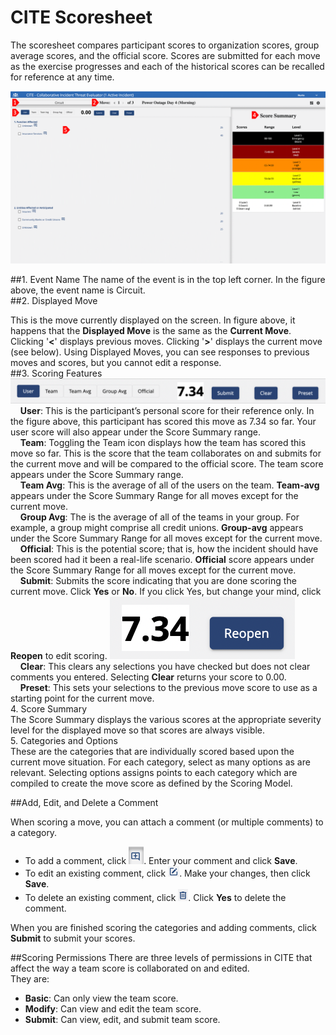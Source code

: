 # CITE Scoresheet

The scoresheet compares participant scores to organization scores, group average scores, and the official score. Scores are submitted for each move as the exercise progresses and each of the historical scores can be recalled for reference at any time.

![CITE Scoresheet](../../assets/img/cite-scoresheet.png)

##1. Event Name
The name of the event is in the top left corner. In the figure above, the event name is Circuit.<br>
##2. Displayed Move<br>
    
This is the move currently displayed on the screen. In figure above, it happens that the **Displayed Move** is the same as the **Current Move**. Clicking '**<**' displays previous moves. Clicking '**>**' displays the current move (see below). Using Displayed Moves, you can see responses to previous moves and scores, but you cannot edit a response.<br>
##3. Scoring Features<br>
![CITE Scores](../../assets/img/cite-scores.png)<br>
&nbsp;&nbsp;&nbsp;&nbsp;**User**: This is the participant’s personal score for their reference only. In the figure above, this participant has scored this move as 7.34 so far. Your user score will also appear under the Score Summary range.<br>
&nbsp;&nbsp;&nbsp;&nbsp;**Team**: Toggling the Team icon displays how the team has scored this move so far. This is the score that the team collaborates on and submits for the current move and will be compared to the official score. The team score appears under the Score Summary range.<br>
&nbsp;&nbsp;&nbsp;&nbsp;**Team Avg**: This is the average of all of the users on the team. **Team-avg** appears under the Score Summary Range for all moves except for the current move.<br>
&nbsp;&nbsp;&nbsp;&nbsp;**Group Avg**: The is the average of all of the teams in your group. For example, a group might comprise all credit unions. **Group-avg** appears under the Score Summary Range for all moves except for the current move.<br>
&nbsp;&nbsp;&nbsp;&nbsp;**Official**: This is the potential score; that is, how the incident should have been scored had it been a real-life scenario. **Official** score appears under the Score Summary Range for all moves except for the current move.<br>
&nbsp;&nbsp;&nbsp;&nbsp;**Submit**: Submits the score indicating that you are done scoring the current move. Click **Yes** or **No**. If you click Yes, but change your mind, click **Reopen** to edit scoring.
    ![CITE Reopen](../../assets/img/cite-reopen.png)<br>
&nbsp;&nbsp;&nbsp;&nbsp;**Clear**: This clears any selections you have checked but does not clear comments you entered. Selecting **Clear** returns your score to 0.00.<br>
&nbsp;&nbsp;&nbsp;&nbsp;**Preset**: This sets your selections to the previous move score to use as a starting point for the current move.<br>
4. Score Summary<br>
    The Score Summary displays the various scores at the appropriate severity level for the displayed move so that scores are always visible.    
5. Categories and Options<br>
These are the categories that are individually scored based upon the current move situation. For each category, select as many options as are relevant. Selecting options assigns points to each category which are compiled to create the move score as defined by the Scoring Model.

##Add, Edit, and Delete a Comment

When scoring a move, you can attach a comment (or multiple comments) to a category.

- To add a comment, click ![CITE Add Comment](../../assets/img/cite-add-comment.png). Enter your comment and click **Save**.
- To edit an existing comment, click ![CITE Edit Comment](../../assets/img/cite-edit-comment.png).  Make your changes, then click **Save**.
- To delete an existing comment, click ![CITE Delete Comment](../../assets/img/cite-delete-comment.png). Click **Yes** to delete the comment.
  
When you are finished scoring the categories and adding comments, click **Submit** to submit your scores.

##Scoring Permissions
There are three levels of permissions in CITE that affect the way a team score is collaborated on and edited.<br>
They are:

- **Basic**: Can only view the team score.
- **Modify**: Can view and edit the team score.
- **Submit**: Can view, edit, and submit team score.
